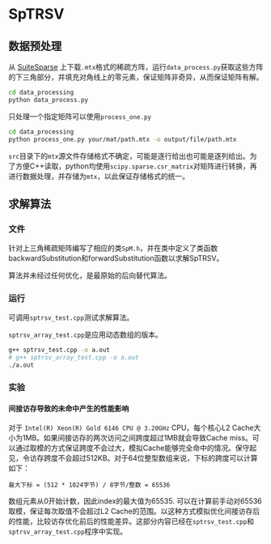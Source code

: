 # SpTRSV

## 数据预处理

从 [SuiteSparse](https://sparse.tamu.edu/) 上下载`.mtx`格式的稀疏方阵，运行`data_process.py`获取这些方阵的下三角部分，并填充对角线上的零元素，保证矩阵非奇异，从而保证矩阵有解。

```bash
cd data_processing
python data_process.py
```

只处理一个指定矩阵可以使用`process_one.py`

```bash
cd data_processing
python process_one.py your/mat/path.mtx -o output/file/path.mtx
```

`src`目录下的`mtx`源文件存储格式不确定，可能是逐行给出也可能是逐列给出。为了方便C++读取，python均使用`scipy.sparse.csr_matrix`对矩阵进行转换，再进行数据处理，并存储为`mtx`，以此保证存储格式的统一。

## 求解算法

### 文件
针对上三角稀疏矩阵编写了相应的类`SpM.h`，并在类中定义了类函数backwardSubstitution和forwardSubstitution函数以求解SpTRSV。

算法并未经过任何优化，是最原始的后向替代算法。

### 运行
可调用`sptrsv_test.cpp`测试求解算法。

`sptrsv_array_test.cpp`是应用动态数组的版本。

```bash
g++ sptrsv_test.cpp -o a.out
# g++ sptrsv_array_test.cpp -o a.out
./a.out
```

### 实验

#### 间接访存导致的未命中产生的性能影响

对于 `Intel(R) Xeon(R) Gold 6146 CPU @ 3.20GHz` CPU，每个核心L2 Cache大小为1MB。如果间接访存的两次访问之间跨度超过1MB就会导致Cache miss。可以通过取模的方式保证跨度不会过大，模拟Cache能够完全命中的情况。保守起见，令访存跨度不会超过512KB。对于64位整型数组来说，下标的跨度可以计算如下：

```
最大下标 = (512 * 1024字节) / 8字节/整数 = 65536
```

数组元素从0开始计数，因此index的最大值为65535. 可以在计算前手动对65536取模，保证每次取值不会超过L2 Cache的范围。以这种方式模拟优化间接访存后的性能，比较访存优化前后的性能差异。这部分内容已经在`sptrsv_test.cpp`和`sptrsv_array_test.cpp`程序中实现。